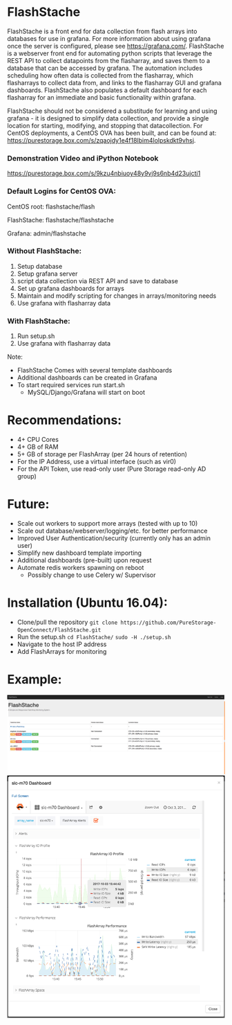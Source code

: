 # FlashStache

FlashStache is a front end for data collection from flash arrays into databases for use in grafana.  For more information about using grafana once the server is configured, please see https://grafana.com/.  FlashStache is a webserver front end for automating python scripts that leverage the REST API to collect datapoints from the flasharray, and saves them to a database that can be accessed by grafana.  The automation includes scheduling how often data is collected from the flasharray, which flasharrays to collect data from, and links to the flasharray GUI and grafana dashboards.  FlashStache also populates a default dashboard for each flasharray for an immediate and basic functionality within grafana.

FlashStache should not be considered a substitude for learning and using grafana - it is designed to simplify data collection, and provide a single location for starting, modifying, and stopping that datacollection.  For CentOS deployments, a CentOS OVA has been built, and can be found at: https://purestorage.box.com/s/zqaojdy1e4f18lbim4lolpskdkt9vhsj.  

### Demonstration Video and iPython Notebook
https://purestorage.box.com/s/9kzu4nbiuoy48y9vj9s6nb4d23ujcti1

### Default Logins for CentOS OVA:
CentOS root: flashstache/flash

FlashStache: flashstache/flashstache

Grafana:     admin/flashstache

### Without FlashStache:
1. Setup database
2. Setup grafana server
3. script data collection via REST API and save to database
4. Set up grafana dashboards for arrays
5. Maintain and modify scripting for changes in arrays/monitoring needs
5. Use grafana with flasharray data

### With FlashStache:
1. Run setup.sh
2. Use grafana with flasharray data

Note:

* FlashStache Comes with several template dashboards
* Additional dashboards can be created in Grafana
* To start required services run start.sh
    * MySQL/Django/Grafana will start on boot

# Recommendations:

* 4+ CPU Cores
* 4+ GB of RAM
* 5+ GB of storage per FlashArray (per 24 hours of retention)
* For the IP Address, use a virtual interface (such as vir0)
* For the API Token, use read-only user (Pure Storage read-only AD group)


# Future:

* Scale out workers to support more arrays (tested with up to 10)
* Scale out database/webserver/logging/etc. for better performance
* Improved User Authentication/security (currently only has an admin user)
* Simplify new dashboard template importing
* Additional dashboards (pre-built) upon request
* Automate redis workers spawning on reboot
    * Possibly change to use Celery w/ Supervisor

# Installation (Ubuntu 16.04):

* Clone/pull the repository
`git clone https://github.com/PureStorage-OpenConnect/FlashStache.git`
* Run the setup.sh
`cd FlashStache/`
`sudo -H ./setup.sh`
* Navigate to the host IP address
* Add FlashArrays for monitoring

# Example:
![Home Page](home.png)
![Dashboard Example](dashboard.png)
